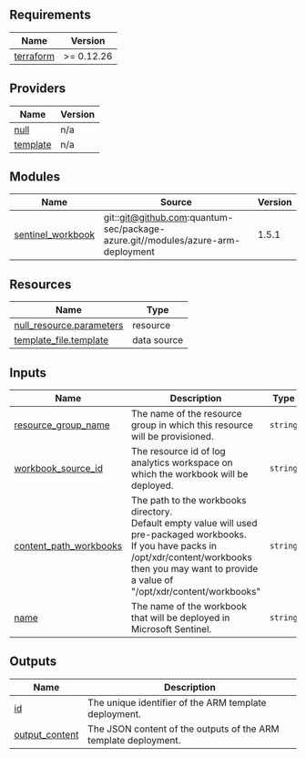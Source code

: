 <!-- BEGIN_TF_DOCS -->
## Requirements

| Name | Version |
|------|---------|
| <a name="requirement_terraform"></a> [terraform](#requirement\_terraform) | >= 0.12.26 |

## Providers

| Name | Version |
|------|---------|
| <a name="provider_null"></a> [null](#provider\_null) | n/a |
| <a name="provider_template"></a> [template](#provider\_template) | n/a |

## Modules

| Name | Source | Version |
|------|--------|---------|
| <a name="module_sentinel_workbook"></a> [sentinel\_workbook](#module\_sentinel\_workbook) | git::git@github.com:quantum-sec/package-azure.git//modules/azure-arm-deployment | 1.5.1 |

## Resources

| Name | Type |
|------|------|
| [null_resource.parameters](https://registry.terraform.io/providers/hashicorp/null/latest/docs/resources/resource) | resource |
| [template_file.template](https://registry.terraform.io/providers/hashicorp/template/latest/docs/data-sources/file) | data source |

## Inputs

| Name | Description | Type | Default | Required |
|------|-------------|------|---------|:--------:|
| <a name="input_resource_group_name"></a> [resource\_group\_name](#input\_resource\_group\_name) | The name of the resource group in which this resource will be provisioned. | `string` | n/a | yes |
| <a name="input_workbook_source_id"></a> [workbook\_source\_id](#input\_workbook\_source\_id) | The resource id of log analytics workspace on which the workbook will be deployed. | `string` | n/a | yes |
| <a name="input_content_path_workbooks"></a> [content\_path\_workbooks](#input\_content\_path\_workbooks) | The path to the workbooks directory.<br>Default empty value will used pre-packaged workbooks.<br>If you have packs in /opt/xdr/content/workbooks then you may want to provide a value of "/opt/xdr/content/workbooks" | `string` | `""` | no |
| <a name="input_name"></a> [name](#input\_name) | The name of the workbook that will be deployed in Microsoft Sentinel. | `string` | `"Quantum-Workbook"` | no |

## Outputs

| Name | Description |
|------|-------------|
| <a name="output_id"></a> [id](#output\_id) | The unique identifier of the ARM template deployment. |
| <a name="output_output_content"></a> [output\_content](#output\_output\_content) | The JSON content of the outputs of the ARM template deployment. |
<!-- END_TF_DOCS -->
